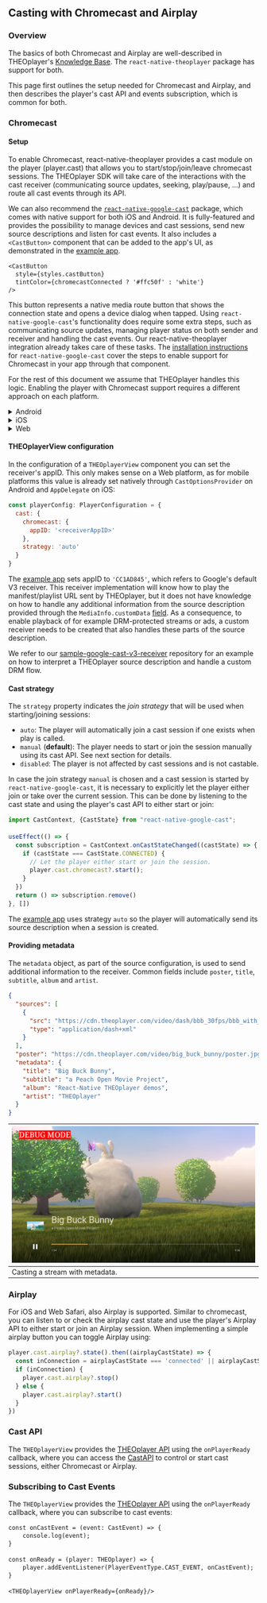 ## Casting with Chromecast and Airplay

### Overview

The basics of both Chromecast and Airplay are well-described in
THEOplayer's [Knowledge Base](https://docs.theoplayer.com/how-to-guides/03-cast/01-chromecast/00-introduction.md).
The `react-native-theoplayer` package has support for both.

This page first outlines the setup
needed for Chromecast and Airplay, and then describes the player's cast API and events subscription, which is common for both.

### Chromecast

#### Setup

To enable Chromecast, react-native-theoplayer provides a cast module on the player (player.cast) that allows you to start/stop/join/leave chromecast sessions. The THEOplayer SDK will take care of the interactions with the cast receiver (communicating source updates, seeking, play/pause, ...) and route all cast events through its API.

We can also recommend the [`react-native-google-cast`](https://github.com/react-native-google-cast/react-native-google-cast)
package, which comes with native support for both iOS and Android. It is fully-featured and provides the possibility to
manage devices and cast sessions, send new source descriptions and listen for cast events. It also includes a `<CastButton>` component that can be added to the app's UI, as demonstrated in
the [example app](example-app.md). 

```tsx
<CastButton
  style={styles.castButton}
  tintColor={chromecastConnected ? '#ffc50f' : 'white'}
/>
```

This button represents a native media route button that shows the connection state and opens a device dialog when tapped. Using `react-native-google-cast`'s functionality does require some extra steps, such as communicating source updates, managing player status on both sender and receiver and handling the cast events. Our react-native-theoplayer integration already takes care of these tasks. The [installation instructions](https://react-native-google-cast.github.io/docs/getting-started/installation)
for `react-native-google-cast` cover the steps to enable support for Chromecast in your app through that component.

For the rest of this document we assume that THEOplayer handles this logic. Enabling the player with Chromecast support requires a different approach on each platform.

<details>
<summary>Android</summary>

The Android SDK is modular-based, so enabling Chromecast is limited to including
the cast extension in gradle by setting this flag in your `gradle.properties`:

```
# Enable THEOplayer Extensions (default: disabled)
THEOplayer_extensionCast = true
```

</details>

<details>
<summary>iOS</summary>

##### Add feature flag to config

To enable Chromecast on react-native-theoplayer 2.x versions and higher, you can add the "CHROMECAST" [feature flag](./creating-minimal-app.md#getting-started-on-ios-and-tvos) to react-native-theoplayer.json (or theoplayer-config.json)

##### iOS Configuration

Specify NSBonjourServices in your Info.plist to allow local network discovery to succeed on iOS 14. You will need to add
both _googlecast._tcp and _[your-app-id]._googlecast._tcp as services for device discovery to work properly.

Update your applications info.plist with the following example NSBonjourServices definition, replacing "ABCD1234" with
your appID.

```xml

<key>NSBonjourServices</key>
<array>
<string>_googlecast._tcp</string>
<string>_ABCD1234._googlecast._tcp</string>
</array>
```

We also recommend that you customize the message shown in the Local Network prompt by adding an app-specific permission
string in your app's Info.plist file for the NSLocalNetworkUsageDescription such as to describe Cast discovery and other
discovery services.

```xml

<key>NSLocalNetworkUsageDescription</key>
<string>${PRODUCT_NAME} uses the local network to discover Cast-enabled devices on your WiFi
network.
</string>
```

##### Combining with react-native-google-cast

When using react-native-google-cast to render the CastButton, their documentation suggest to setup the CastContext as
soon as possible. We noticed that waiting to prepare this context to a later point in time (i.e. till the AppId is
bridged from RN) fails to display that CastButton. To prevent this follow
the [instructions](https://react-native-google-cast.github.io/docs/getting-started/setup#ios) (or check our example
application) to setup the GCKCastContext in the AppDelegate.

The following options on the GCKCastOptions can be set as desired:
1. options.startDiscoveryAfterFirstTapOnCastButton = false;  (set up how/when the castbutton is shown)
2. options.suspendSessionsWhenBackgrounded = false;			 (set up the connection response be when backgrounding the app)

In addition, react-native-google-cast currently does not include a full featured (guest mode combined with Apple M1 support) setup of the Google Cast SDK. Our THEOplayerCastIntegration however does, but combining both results in a clash of dependencies (both delivering a GoogleCast.xcframework). To overcome this double dependency we suggest to use a [fork of react-native-google-cast](https://github.com/Danesz/react-native-google-cast/tree/feature/guestmode_apple_silicon) that depends on the same GoogleCast.xcframework. To achieve this:
1. Add the following to your applications podFile:
```ruby
pod 'react-native-google-cast', :git => 'https://github.com/Danesz/react-native-google-cast.git', branch: 'feature/guestmode_apple_silicon'
```
2. Prevent the autolinking of the original by updating your react-native.config.js with:
```json
'react-native-google-cast': {
	platforms: {
		ios: null,
	},
},
```
</details>

<details>
<summary>Web</summary>

The `react-native-google-cast` package has no support for Web yet. If the THEOplayer Web SDK's default UI is used
however, the cast button will be included here and there is no need to install `react-native-google-cast`.

The web page hosting the player just needs to load the Google cast sender module:

```html

<script src="https://www.gstatic.com/cv/js/sender/v1/cast_sender.js?loadCastFramework=1"></script>
```

</details>

#### THEOplayerView configuration

In the configuration of a `THEOplayerView` component you can set the
receiver's appID. This only makes sense on a Web platform, as for mobile platforms this value
is already set natively through `CastOptionsProvider` on Android and `AppDelegate` on iOS:

```javascript
const playerConfig: PlayerConfiguration = {
  cast: {
    chromecast: {
      appID: '<receiverAppID>'
    },
    strategy: 'auto'
  }
}
```

The [example app](./example-app.md) sets appID to `'CC1AD845'`, which refers to Google's default V3 receiver.
This receiver implementation will know how to play the manifest/playlist URL sent by THEOplayer, but it does not
have knowledge on how to handle any additional information from the source description provided through the
`MediaInfo.customData` [field](https://developers.google.com/android/reference/com/google/android/gms/cast/MediaInfo.Builder#public-mediainfo.builder-setcustomdata-jsonobject-customdata).
As a consequence, to enable playback of for example DRM-protected streams or ads, a custom receiver needs to
be created that also handles these parts of the source description.

We refer to our [sample-google-cast-v3-receiver](https://github.com/THEOplayer/samples-google-cast-v3-receiver/)
repository for an example on how to interpret a THEOplayer source description and handle a custom DRM flow.

#### Cast strategy

The `strategy` property indicates the *join strategy* that will be used when starting/joining sessions:

- `auto`: The player will automatically join a cast session if one exists when play is called.
- `manual` (**default**): The player needs to start or join the session manually using its cast API. See next section
  for details.
- `disabled`: The player is not affected by cast sessions and is not castable.

In case the join strategy `manual` is chosen and a cast session is started by `react-native-google-cast`, it is
necessary
to explicitly let the player either join or take over the current session.
This can be done by listening to the cast state and using the player's cast API to either start or join:

```typescript
import CastContext, {CastState} from "react-native-google-cast";

useEffect(() => {
  const subscription = CastContext.onCastStateChanged((castState) => {
    if (castState === CastState.CONNECTED) {
      // Let the player either start or join the session.
      player.cast.chromecast?.start();
    }
  })
  return () => subscription.remove()
}, [])
```

The [example app](./example-app.md) uses strategy `auto` so the player will automatically
send its source description when a session is created.

#### Providing metadata

The `metadata` object, as part of the source configuration, is used to send additional information
to the receiver. Common fields include `poster`, `title`, `subtitle`, `album` and `artist`.

```json
{
  "sources": [
    {
      "src": "https://cdn.theoplayer.com/video/dash/bbb_30fps/bbb_with_multiple_tiled_thumbnails.mpd",
      "type": "application/dash+xml"
    }
  ],
  "poster": "https://cdn.theoplayer.com/video/big_buck_bunny/poster.jpg",
  "metadata": {
    "title": "Big Buck Bunny",
    "subtitle": "a Peach Open Movie Project",
    "album": "React-Native THEOplayer demos",
    "artist": "THEOplayer"
  }
}
```

| ![Chromecast](./chromecast.png) |
|---------------------------------|
| Casting a stream with metadata. |

### Airplay

For iOS and Web Safari, also Airplay is supported. Similar to chromecast, you can listen to or check the airplay cast
state and use the player's Airplay API to either start or join an Airplay session. When implementing a simple airplay
button you can toggle Airplay using:

```typescript
player.cast.airplay?.state().then((airplayCastState) => {
  const inConnection = airplayCastState === 'connected' || airplayCastState === 'connecting'
  if (inConnection) {
    player.cast.airplay?.stop()
  } else {
    player.cast.airplay?.start()
  }
})
```

### Cast API

The `THEOplayerView` provides the [THEOplayer API](../src/api/player/THEOplayer.ts) using the `onPlayerReady` callback,
where you can access the [CastAPI](../src/api/event/CastEvent.ts) to control or start cast sessions, either Chromecast or Airplay.
### Subscribing to Cast Events

The `THEOplayerView` provides the [THEOplayer API](../src/api/player/THEOplayer.ts) using the `onPlayerReady` callback,
where you can subscribe to cast events:

```tsx
const onCastEvent = (event: CastEvent) => {
    console.log(event);
}

const onReady = (player: THEOplayer) => {
    player.addEventListener(PlayerEventType.CAST_EVENT, onCastEvent);
}

<THEOplayerView onPlayerReady={onReady}/>
```
